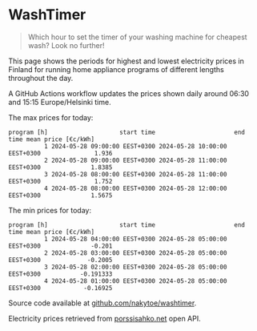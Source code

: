 
# WashTimer

> Which hour to set the timer of your washing machine for cheapest wash? Look no further!

This page shows the periods for highest and lowest electricity prices in Finland 
for running home appliance programs of different lengths throughout the day. 

A GitHub Actions workflow updates the prices shown daily around 06:30 and 15:15 Europe/Helsinki time.

The max prices for today:

	program [h]                    start time                      end time mean price [€c/kWh]
	          1 2024-05-28 09:00:00 EEST+0300 2024-05-28 10:00:00 EEST+0300               1.936
	          2 2024-05-28 09:00:00 EEST+0300 2024-05-28 11:00:00 EEST+0300              1.8385
	          3 2024-05-28 08:00:00 EEST+0300 2024-05-28 11:00:00 EEST+0300               1.752
	          4 2024-05-28 08:00:00 EEST+0300 2024-05-28 12:00:00 EEST+0300              1.5675

The min prices for today:

	program [h]                    start time                      end time mean price [€c/kWh]
	          1 2024-05-28 04:00:00 EEST+0300 2024-05-28 05:00:00 EEST+0300              -0.201
	          2 2024-05-28 03:00:00 EEST+0300 2024-05-28 05:00:00 EEST+0300             -0.2005
	          3 2024-05-28 02:00:00 EEST+0300 2024-05-28 05:00:00 EEST+0300           -0.191333
	          4 2024-05-28 01:00:00 EEST+0300 2024-05-28 05:00:00 EEST+0300            -0.16925


Source code available at [github.com/nakytoe/washtimer](https://github.com/nakytoe/washtimer).

Electricity prices retrieved from [porssisahko.net](https://porssisahko.net/api) open API.
